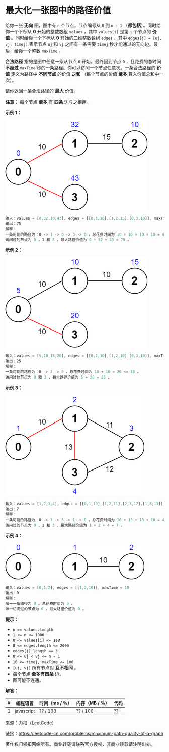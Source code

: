 # 最大化一张图中的路径价值

给你一张 **无向** 图，图中有 `n` 个节点，节点编号从 `0` 到 `n - 1` （**都包括**）。同时给你一个下标从 **0** 开始的整数数组 `values` ，其中 `values[i]` 是第 `i` 个节点的 **价值** 。同时给你一个下标从 **0** 开始的二维整数数组 `edges` ，其中 `edges[j] = [uj, vj, timej]` 表示节点 `uj` 和 `vj` 之间有一条需要 `timej` 秒才能通过的无向边。最后，给你一个整数 `maxTime` 。

**合法路径** 指的是图中任意一条从节点 `0` 开始，最终回到节点 `0` ，且花费的总时间 **不超过** `maxTime` 秒的一条路径。你可以访问一个节点任意次。一条合法路径的 **价值** 定义为路径中 **不同节点** 的价值 **之和** （每个节点的价值 **至多** 算入价值总和中一次）。

请你返回一条合法路径的 **最大** 价值。

**注意：** 每个节点 **至多** 有 **四条** 边与之相连。

**示例 1：**

![示例1](./eg1.png)

``` javascript
输入：values = [0,32,10,43], edges = [[0,1,10],[1,2,15],[0,3,10]], maxTime = 49
输出：75
解释：
一条可能的路径为：0 -> 1 -> 0 -> 3 -> 0 。总花费时间为 10 + 10 + 10 + 10 = 40 <= 49 。
访问过的节点为 0 ，1 和 3 ，最大路径价值为 0 + 32 + 43 = 75 。
```

**示例 2：**

![示例2](./eg2.png)

``` javascript
输入：values = [5,10,15,20], edges = [[0,1,10],[1,2,10],[0,3,10]], maxTime = 30
输出：25
解释：
一条可能的路径为：0 -> 3 -> 0 。总花费时间为 10 + 10 = 20 <= 30 。
访问过的节点为 0 和 3 ，最大路径价值为 5 + 20 = 25 。
```

**示例 3：**

![示例3](./eg3.png)

``` javascript
输入：values = [1,2,3,4], edges = [[0,1,10],[1,2,11],[2,3,12],[1,3,13]], maxTime = 50
输出：7
解释：
一条可能的路径为：0 -> 1 -> 3 -> 1 -> 0 。总花费时间为 10 + 13 + 13 + 10 = 46 <= 50 。
访问过的节点为 0 ，1 和 3 ，最大路径价值为 1 + 2 + 4 = 7 。
```

**示例 4：**

![示例4](./eg4.png)

``` javascript
输入：values = [0,1,2], edges = [[1,2,10]], maxTime = 10
输出：0
解释：
唯一一条路径为 0 。总花费时间为 0 。
唯一访问过的节点为 0 ，最大路径价值为 0 。
```

**提示：**

- `n == values.length`
- `1 <= n <= 1000`
- `0 <= values[i] <= 1e8`
- `0 <= edges.length <= 2000`
- `edges[j].length == 3`
- `0 <= uj < vj <= n - 1`
- `10 <= timej, maxTime <= 100`
- `[uj, vj]` 所有节点对 **互不相同** 。
- 每个节点 **至多有四条** 边。
- 图可能不连通。

**解答：**

**#**|**编程语言**|**时间（ms / %）**|**内存（MB / %）**|**代码**
--|--|--|--|--
1|javascript|??  / 100|?? / 100|[??](./javascript/ac_v1.js)

来源：力扣（LeetCode）

链接：https://leetcode-cn.com/problems/maximum-path-quality-of-a-graph

著作权归领扣网络所有。商业转载请联系官方授权，非商业转载请注明出处。
